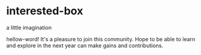 # interested-box
a little imagination

hellow-word!
It's a pleasure to join this community. Hope to be able to learn and explore in the next year can make gains and contributions.
